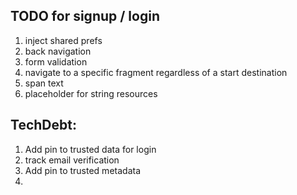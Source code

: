 

## TODO for signup / login
1. inject shared prefs
2. back navigation
3. form validation
4. navigate to a specific fragment regardless of a start destination  
5. span text
6. placeholder for string resources


## TechDebt: 
1. Add pin to trusted data for login 
2. track email verification
3. Add pin to trusted metadata
4. 
